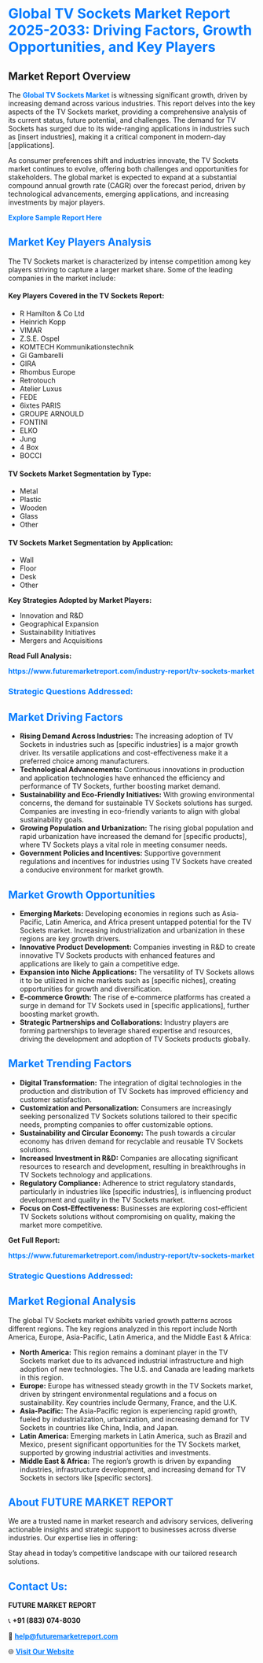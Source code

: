 <h1 style="color: #007BFF;">Global TV Sockets Market Report 2025-2033: Driving Factors, Growth Opportunities, and Key Players</h1>

<section id="overview">
<h2>Market Report Overview</h2>
<p>The <a href="https://www.futuremarketreport.com/industry-report/tv-sockets-market" style="color: #007BFF; text-decoration: none;"><strong>Global TV Sockets Market</strong></a> is witnessing significant growth, driven by increasing demand across various industries. This report delves into the key aspects of the TV Sockets market, providing a comprehensive analysis of its current status, future potential, and challenges. The demand for TV Sockets has surged due to its wide-ranging applications in industries such as [insert industries], making it a critical component in modern-day [applications].</p>
<p>As consumer preferences shift and industries innovate, the TV Sockets market continues to evolve, offering both challenges and opportunities for stakeholders. The global market is expected to expand at a substantial compound annual growth rate (CAGR) over the forecast period, driven by technological advancements, emerging applications, and increasing investments by major players.</p>
</section>

<section id="overview">
<p><a href="https://www.futuremarketreport.com/request-sample/reportId=82581" style="color: #007BFF; text-decoration: none;"><strong>Explore Sample Report Here</strong></a></p>
</section>

<section id="key-players">
<h2 style="color: #007BFF;">Market Key Players Analysis</h2>
<p>The TV Sockets market is characterized by intense competition among key players striving to capture a larger market share. Some of the leading companies in the market include:</p>
<h4>Key Players Covered in the TV Sockets Report:</h4>
<ul><li>R Hamilton &amp; Co Ltd</li><li>Heinrich Kopp</li><li>VIMAR</li><li>Z.S.E. Ospel</li><li>KOMTECH Kommunikationstechnik</li><li>Gi Gambarelli</li><li>GIRA</li><li>Rhombus Europe</li><li>Retrotouch</li><li>Atelier Luxus</li><li>FEDE</li><li>6ixtes PARIS</li><li>GROUPE ARNOULD</li><li>FONTINI</li><li>ELKO</li><li>Jung</li><li>4 Box</li><li>BOCCI</li></ul>
<h4>TV Sockets Market Segmentation by Type:</h4>
<ul><li>Metal</li><li>Plastic</li><li>Wooden</li><li>Glass</li><li>Other</li></ul>

<h4>TV Sockets Market Segmentation by Application:</h4>
<ul><li>Wall</li><li>Floor</li><li>Desk</li><li>Other</li></ul>
<p><strong>Key Strategies Adopted by Market Players:</strong></p>
<ul>
<li>Innovation and R&D</li>
<li>Geographical Expansion</li>
<li>Sustainability Initiatives</li>
<li>Mergers and Acquisitions</li>
</ul>
</section>

<section>
<p><strong>Read Full Analysis: </strong></p><a href="https://www.futuremarketreport.com/industry-report/tv-sockets-market" style="color: #007BFF; text-decoration: none;"><strong>https://www.futuremarketreport.com/industry-report/tv-sockets-market</strong></a>
<h3 style="color: #007BFF;">Strategic Questions Addressed:</h3>
</section>

<section id="driving-factors">
<h2 style="color: #007BFF;">Market Driving Factors</h2>
<ul>
<li><strong>Rising Demand Across Industries:</strong> The increasing adoption of TV Sockets in industries such as [specific industries] is a major growth driver. Its versatile applications and cost-effectiveness make it a preferred choice among manufacturers.</li>
<li><strong>Technological Advancements:</strong> Continuous innovations in production and application technologies have enhanced the efficiency and performance of TV Sockets, further boosting market demand.</li>
<li><strong>Sustainability and Eco-Friendly Initiatives:</strong> With growing environmental concerns, the demand for sustainable TV Sockets solutions has surged. Companies are investing in eco-friendly variants to align with global sustainability goals.</li>
<li><strong>Growing Population and Urbanization:</strong> The rising global population and rapid urbanization have increased the demand for [specific products], where TV Sockets plays a vital role in meeting consumer needs.</li>
<li><strong>Government Policies and Incentives:</strong> Supportive government regulations and incentives for industries using TV Sockets have created a conducive environment for market growth.</li>
</ul>
</section>

<section id="growth-opportunities">
<h2 style="color: #007BFF;">Market Growth Opportunities</h2>
<ul>
<li><strong>Emerging Markets:</strong> Developing economies in regions such as Asia-Pacific, Latin America, and Africa present untapped potential for the TV Sockets market. Increasing industrialization and urbanization in these regions are key growth drivers.</li>
<li><strong>Innovative Product Development:</strong> Companies investing in R&D to create innovative TV Sockets products with enhanced features and applications are likely to gain a competitive edge.</li>
<li><strong>Expansion into Niche Applications:</strong> The versatility of TV Sockets allows it to be utilized in niche markets such as [specific niches], creating opportunities for growth and diversification.</li>
<li><strong>E-commerce Growth:</strong> The rise of e-commerce platforms has created a surge in demand for TV Sockets used in [specific applications], further boosting market growth.</li>
<li><strong>Strategic Partnerships and Collaborations:</strong> Industry players are forming partnerships to leverage shared expertise and resources, driving the development and adoption of TV Sockets products globally.</li>
</ul>
</section>

<section id="trending-factors">
<h2 style="color: #007BFF;">Market Trending Factors</h2>
<ul>
<li><strong>Digital Transformation:</strong> The integration of digital technologies in the production and distribution of TV Sockets has improved efficiency and customer satisfaction.</li>
<li><strong>Customization and Personalization:</strong> Consumers are increasingly seeking personalized TV Sockets solutions tailored to their specific needs, prompting companies to offer customizable options.</li>
<li><strong>Sustainability and Circular Economy:</strong> The push towards a circular economy has driven demand for recyclable and reusable TV Sockets solutions.</li>
<li><strong>Increased Investment in R&D:</strong> Companies are allocating significant resources to research and development, resulting in breakthroughs in TV Sockets technology and applications.</li>
<li><strong>Regulatory Compliance:</strong> Adherence to strict regulatory standards, particularly in industries like [specific industries], is influencing product development and quality in the TV Sockets market.</li>
<li><strong>Focus on Cost-Effectiveness:</strong> Businesses are exploring cost-efficient TV Sockets solutions without compromising on quality, making the market more competitive.</li>
</ul>
</section>

<section>
<p><strong>Get Full Report: </strong></p><a href="https://www.futuremarketreport.com/industry-report/tv-sockets-market" style="color: #007BFF; text-decoration: none;"><strong>https://www.futuremarketreport.com/industry-report/tv-sockets-market</strong></a>
<h3 style="color: #007BFF;">Strategic Questions Addressed:</h3>
</section>


<section id="regional-analysis">
<h2 style="color: #007BFF;">Market Regional Analysis</h2>
<p>The global TV Sockets market exhibits varied growth patterns across different regions. The key regions analyzed in this report include North America, Europe, Asia-Pacific, Latin America, and the Middle East & Africa:</p>
<ul>
<li><strong>North America:</strong> This region remains a dominant player in the TV Sockets market due to its advanced industrial infrastructure and high adoption of new technologies. The U.S. and Canada are leading markets in this region.</li>
<li><strong>Europe:</strong> Europe has witnessed steady growth in the TV Sockets market, driven by stringent environmental regulations and a focus on sustainability. Key countries include Germany, France, and the U.K.</li>
<li><strong>Asia-Pacific:</strong> The Asia-Pacific region is experiencing rapid growth, fueled by industrialization, urbanization, and increasing demand for TV Sockets in countries like China, India, and Japan.</li>
<li><strong>Latin America:</strong> Emerging markets in Latin America, such as Brazil and Mexico, present significant opportunities for the TV Sockets market, supported by growing industrial activities and investments.</li>
<li><strong>Middle East & Africa:</strong> The region’s growth is driven by expanding industries, infrastructure development, and increasing demand for TV Sockets in sectors like [specific sectors].</li>
</ul>
</section>

<footer>
<h2 style="color: #007BFF;">About FUTURE MARKET REPORT</h2>
<p>We are a trusted name in market research and advisory services, delivering actionable insights and strategic support to businesses across diverse industries. Our expertise lies in offering:</p>

<p>Stay ahead in today’s competitive landscape with our tailored research solutions.</p>

<h2 style="color: #007BFF;">Contact Us:</h2>
<p><strong>FUTURE MARKET REPORT</strong></p>
<p>📞 <strong>+91 (883) 074-8030</strong></p>
<p>📧 <strong><a href="mailto:help@futuremarketreport.com" style="color: #007BFF;">help@futuremarketreport.com</a></strong></p>
<p>🌐 <strong><a href="https://www.futuremarketreport.com/" style="color: #007BFF;">Visit Our Website</a></strong></p>
</footer>